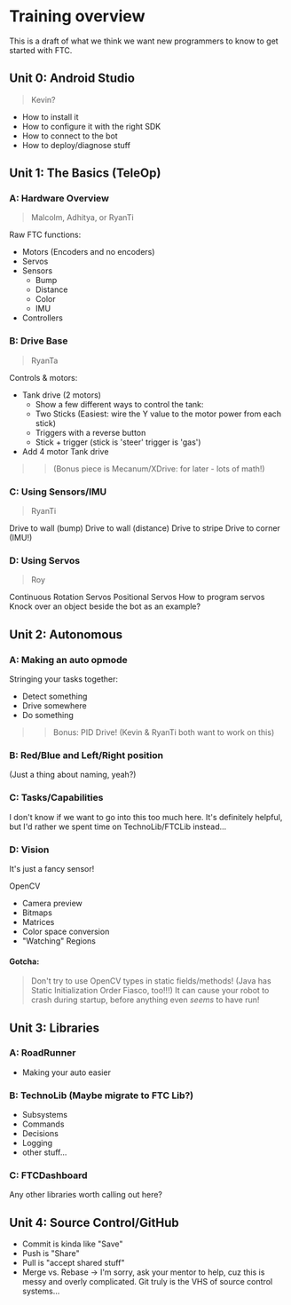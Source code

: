 # Training overview

This is a draft of what we think we want new programmers to know to get started with FTC.

## Unit 0: Android Studio

> Kevin?

- How to install it
- How to configure it with the right SDK
- How to connect to the bot
- How to deploy/diagnose stuff

## Unit 1: The Basics (TeleOp)

### A: Hardware Overview

> Malcolm, Adhitya, or RyanTi

Raw FTC functions:

- Motors (Encoders and no encoders)
- Servos
- Sensors
    - Bump
    - Distance
    - Color
    - IMU
- Controllers

### B: Drive Base

> RyanTa

Controls & motors:

- Tank drive (2 motors)
    - Show a few different ways to control the tank:
    - Two Sticks (Easiest: wire the Y value to the motor power from each stick)
    - Triggers with a reverse button
    - Stick + trigger (stick is 'steer' trigger is 'gas')
- Add 4 motor Tank drive

> > (Bonus piece is Mecanum/XDrive: for later - lots of math!)

### C: Using Sensors/IMU

> RyanTi

Drive to wall (bump) Drive to wall (distance) Drive to stripe Drive to corner
(IMU!)

### D: Using Servos

> Roy

Continuous Rotation Servos Positional Servos How to program servos Knock over an object beside the
bot as an example?

## Unit 2: Autonomous

### A: Making an auto opmode

Stringing your tasks together:

- Detect something
- Drive somewhere
- Do something

> > Bonus: PID Drive! (Kevin & RyanTi both want to work on this)

### B: Red/Blue and Left/Right position

(Just a thing about naming, yeah?)

### C: Tasks/Capabilities

I don't know if we want to go into this too much here. It's definitely helpful, but I'd rather we
spent time on TechnoLib/FTCLib instead...

### D: Vision

It's just a fancy sensor!

OpenCV

- Camera preview
- Bitmaps
- Matrices
- Color space conversion
- "Watching" Regions

#### Gotcha:

> Don't try to use OpenCV types in static fields/methods! (Java has Static
> Initialization Order Fiasco, too!!!) It can cause your robot to crash during
> startup, before anything even _seems_ to have run!

## Unit 3: Libraries

### A: RoadRunner

- Making your auto easier

### B: TechnoLib (Maybe migrate to FTC Lib?)

- Subsystems
- Commands
- Decisions
- Logging
- other stuff...

### C: FTCDashboard

Any other libraries worth calling out here?

## Unit 4: Source Control/GitHub

- Commit is kinda like "Save"
- Push is "Share"
- Pull is "accept shared stuff"
- Merge vs. Rebase -> I'm sorry, ask your mentor to help, cuz this is messy and overly complicated.
  Git truly is the VHS of source control systems...
